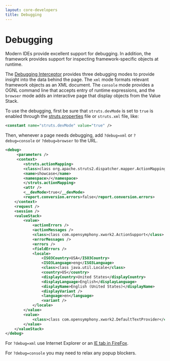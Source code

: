 ```yaml
---
layout: core-developers
title: Debugging
---
```


# Debugging

Modern IDEs provide excellent support for debugging. In addition, the framework provides support for inspecting
framework-specific objects at runtime.

The [Debugging Interceptor](debugging-interceptor.html) provides three debugging modes to provide insight into the data 
behind the page. The `xml` mode formats relevant framework objects as an XML document. The `console` mode provides 
a OGNL command line that accepts entry of runtime expressions, and the `browser` mode adds an interactive page that 
display objects from the Value Stack.

To use the debugging, first be sure that `struts.devMode` is set to `true` is enabled through 
the [struts.properties](struts-properties.html) file or `struts.xml` file, like:

```xml
<constant name="struts.devMode" value="true" />
```

Then, whenever a page needs debugging, add `?debug=xml` or `?debug=console` or `?debug=browser` to the URL.

```xml
<debug>
     <parameters /> 
     <context>
        <struts.actionMapping>
        <class>class org.apache.struts2.dispatcher.mapper.ActionMapping</class> 
        <name>showcase</name> 
        <namespace>/</namespace> 
        </struts.actionMapping>
        <attr /> 
        <__devMode>true</__devMode> 
        <report.conversion.errors>false</report.conversion.errors> 
    </context>
    <request /> 
    <session /> 
    <valueStack>
        <value>
            <actionErrors /> 
            <actionMessages /> 
            <class>class com.opensymphony.xwork2.ActionSupport</class> 
            <errorMessages /> 
            <errors /> 
            <fieldErrors /> 
            <locale>
                <ISO3Country>USA</ISO3Country> 
                <ISO3Language>eng</ISO3Language> 
                <class>class java.util.Locale</class> 
                <country>US</country> 
                <displayCountry>United States</displayCountry> 
                <displayLanguage>English</displayLanguage> 
                <displayName>English (United States)</displayName> 
                <displayVariant /> 
                <language>en</language> 
                <variant /> 
            </locale>
        </value>
        <value>
            <class>class com.opensymphony.xwork2.DefaultTextProvider</class> 
        </value>
    </valueStack>
</debug>
```

For `?debug=xml` use Internet Explorer or an [IE tab in FireFox](http://ietab.mozdev.org/).

For `?debug=console` you may need to relax any popup blockers.
